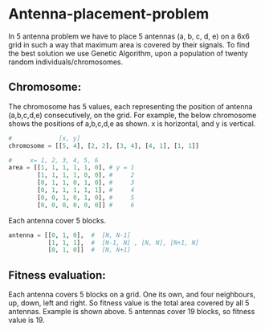 # Antenna-placement-problem

In 5 antenna problem we have to place 5 antennas (a, b, c, d, e) on a 6x6 grid in such a way that maximum area is covered by their signals. To find the best solution we use Genetic Algorithm, upon a population of twenty random individuals/chromosomes.

## Chromosome:

The chromosome has 5 values, each representing the position of antenna (a,b,c,d,e) consecutively, on the grid. For example, the below chromosome shows the positions of a,b,c,d,e as shown. x is horizontal, and y is vertical.

```python
#             [x, y]
chromosome = [[5, 4], [2, 2], [3, 4], [4, 1], [1, 1]]

#     x= 1, 2, 3, 4, 5, 6
area = [[1, 1, 1, 1, 1, 0], # y = 1
        [1, 1, 1, 1, 0, 0], #     2
        [0, 1, 1, 0, 1, 0], #     3
        [0, 1, 1, 1, 1, 1], #     4
        [0, 0, 1, 0, 1, 0], #     5
        [0, 0, 0, 0, 0, 0]] #     6
```

Each antenna cover 5 blocks.

```python
antenna = [[0, 1, 0],  #  [N, N-1]
           [1, 1, 1],  #  [N-1, N] , [N, N], [N+1, N]
           [0, 1, 0]]  #  [N, N+1]
```

## Fitness evaluation:
Each antenna covers 5 blocks on a grid. One its own, and four neighbours, up, down, left and right. So fitness value is the total area covered by all 5 antennas. Example is shown above. 5 antennas cover 19 blocks, so fitness value is 19.

